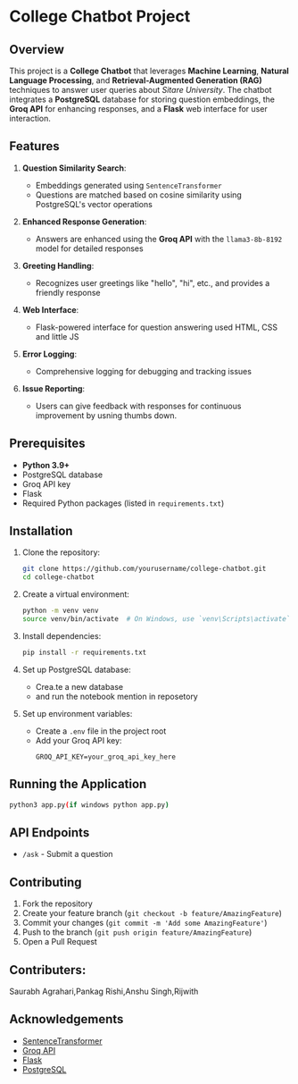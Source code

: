 # College Chatbot Project

## Overview

This project is a **College Chatbot** that leverages **Machine Learning**, **Natural Language Processing**, and **Retrieval-Augmented Generation (RAG)** techniques to answer user queries about *Sitare University*. The chatbot integrates a **PostgreSQL** database for storing question embeddings, the **Groq API** for enhancing responses, and a **Flask** web interface for user interaction.

## Features

1. **Question Similarity Search**:
   * Embeddings generated using `SentenceTransformer`
   * Questions are matched based on cosine similarity using PostgreSQL's vector operations

2. **Enhanced Response Generation**:
   * Answers are enhanced using the **Groq API** with the `llama3-8b-8192` model for detailed responses

3. **Greeting Handling**:
   * Recognizes user greetings like "hello", "hi", etc., and provides a friendly response

4. **Web Interface**:
   * Flask-powered interface for question answering used HTML, CSS and little JS
     

5. **Error Logging**:
   * Comprehensive logging for debugging and tracking issues

6. **Issue Reporting**:
   * Users can  give  feedback with responses for continuous improvement by usning thumbs down.

## Prerequisites

* **Python 3.9+**
* PostgreSQL database
* Groq API key
* Flask
* Required Python packages (listed in `requirements.txt`)

## Installation

1. Clone the repository:
   ```bash
   git clone https://github.com/yourusername/college-chatbot.git
   cd college-chatbot
   ```

2. Create a virtual environment:
   ```bash
   python -m venv venv
   source venv/bin/activate  # On Windows, use `venv\Scripts\activate`
   ```

3. Install dependencies:
   ```bash
   pip install -r requirements.txt
   ```

4. Set up PostgreSQL database:
   * Crea.te a new database
   * and run the notebook mention in reposetory

5. Set up environment variables:
   * Create a `.env` file in the project root
   * Add your Groq API key:
     ```
     GROQ_API_KEY=your_groq_api_key_here
     ```



## Running the Application

```bash
python3 app.py(if windows python app.py)
```

## API Endpoints

* `/ask` - Submit a question

## Contributing

1. Fork the repository
2. Create your feature branch (`git checkout -b feature/AmazingFeature`)
3. Commit your changes (`git commit -m 'Add some AmazingFeature'`)
4. Push to the branch (`git push origin feature/AmazingFeature`)
5. Open a Pull Request



## Contributers:
Saurabh Agrahari,Pankag Rishi,Anshu Singh,Rijwith 


## Acknowledgements

* [SentenceTransformer](https://www.sbert.net/)
* [Groq API](https://console.groq.com/)
* [Flask](https://flask.palletsprojects.com/)
* [PostgreSQL](https://www.postgresql.org/)

